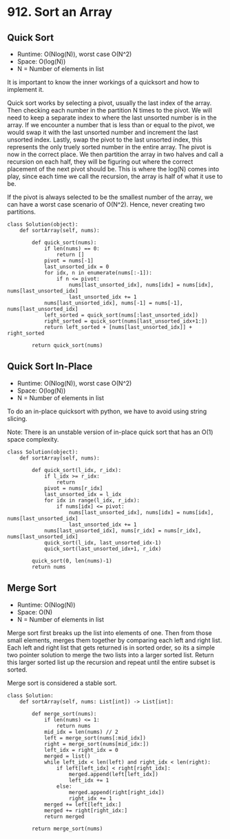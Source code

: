 # 912. Sort an Array

## Quick Sort

- Runtime: O(Nlog(N)), worst case O(N^2)
- Space: O(log(N))
- N = Number of elements in list

It is important to know the inner workings of a quicksort and how to implement it.

Quick sort works by selecting a pivot, usually the last index of the array. 
Then checking each number in the partition N times to the pivot.
We will need to keep a separate index to where the last unsorted number is in the array. 
If we encounter a number that is less than or equal to the pivot, we would swap it with the last unsorted number and increment the last unsorted index.
Lastly, swap the pivot to the last unsorted index, this represents the only truely sorted number in the entire array.
The pivot is now in the correct place.
We then partition the array in two halves and call a recursion on each half, they will be figuring out where the correct placement of the next pivot should be.
This is where the log(N) comes into play, since each time we call the recursion, the array is half of what it use to be.

If the pivot is always selected to be the smallest number of the array, we can have a worst case scenario of O(N^2).
Hence, never creating two partitions.

```
class Solution(object):
    def sortArray(self, nums):
        
        def quick_sort(nums):
            if len(nums) == 0:
                return []
            pivot = nums[-1]
            last_unsorted_idx = 0
            for idx, n in enumerate(nums[:-1]):
                if n <= pivot:
                    nums[last_unsorted_idx], nums[idx] = nums[idx], nums[last_unsorted_idx]
                    last_unsorted_idx += 1
            nums[last_unsorted_idx], nums[-1] = nums[-1], nums[last_unsorted_idx]
            left_sorted = quick_sort(nums[:last_unsorted_idx])
            right_sorted = quick_sort(nums[last_unsorted_idx+1:])
            return left_sorted + [nums[last_unsorted_idx]] + right_sorted
        
        return quick_sort(nums)
```

## Quick Sort In-Place

- Runtime: O(Nlog(N)), worst case O(N^2)
- Space: O(log(N))
- N = Number of elements in list

To do an in-place quicksort with python, we have to avoid using string slicing.

Note: There is an unstable version of in-place quick sort that has an O(1) space complexity.

```
class Solution(object):
    def sortArray(self, nums):
        
        def quick_sort(l_idx, r_idx):
            if l_idx >= r_idx:
                return
            pivot = nums[r_idx]
            last_unsorted_idx = l_idx
            for idx in range(l_idx, r_idx):
                if nums[idx] <= pivot:
                    nums[last_unsorted_idx], nums[idx] = nums[idx], nums[last_unsorted_idx]
                    last_unsorted_idx += 1
            nums[last_unsorted_idx], nums[r_idx] = nums[r_idx], nums[last_unsorted_idx]
            quick_sort(l_idx, last_unsorted_idx-1)
            quick_sort(last_unsorted_idx+1, r_idx)
            
        quick_sort(0, len(nums)-1)
        return nums
```

## Merge Sort

- Runtime: O(Nlog(N))
- Space: O(N)
- N = Number of elements in list

Merge sort first breaks up the list into elements of one.
Then from those small elements, merges them together by comparing each left and right list.
Each left and right list that gets returned is in sorted order, so its a simple two pointer solution to merge the two lists into a larger sorted list. Return this larger sorted list up the recursion and repeat until the entire subset is sorted.

Merge sort is considered a stable sort.

```
class Solution:
    def sortArray(self, nums: List[int]) -> List[int]:
        
        def merge_sort(nums):
            if len(nums) <= 1:
                return nums
            mid_idx = len(nums) // 2
            left = merge_sort(nums[:mid_idx])
            right = merge_sort(nums[mid_idx:])
            left_idx = right_idx = 0
            merged = list()
            while left_idx < len(left) and right_idx < len(right):
                if left[left_idx] < right[right_idx]:
                    merged.append(left[left_idx])
                    left_idx += 1
                else:
                    merged.append(right[right_idx])
                    right_idx += 1
            merged += left[left_idx:]
            merged += right[right_idx:]
            return merged
        
        return merge_sort(nums)
```
